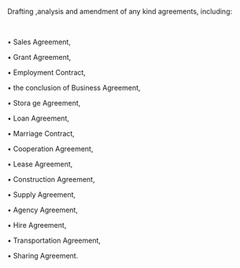 Drafting ,analysis and amendment of any kind agreements, including:

<br/>

• Sales Agreement,

• Grant Agreement,

• Employment Contract,

• the conclusion of Business Agreement,

• Stora ge Agreement,

• Loan Agreement,

• Marriage Contract,

• Cooperation Agreement,

• Lease Agreement,

• Construction Agreement,

• Supply Agreement,

• Agency Agreement,

• Hire Agreement,

• Transportation Agreement,

• Sharing Agreement.
